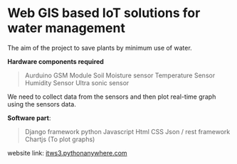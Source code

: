 # Web GIS based IoT solutions for water management
The aim of the project to save plants by minimum use of water. 


**Hardware components required**
 > Aurduino
 > GSM Module
 > Soil Moisture sensor
 > Temperature Sensor
 > Humidity Sensor
 > Ultra sonic sensor
 
We need to collect data from the sensors and then plot real-time graph using the sensors data.


**Software part**:
 > Django framework
 > python
 > Javascript
 > Html
 > CSS
 > Json / rest framework
 > Chartjs (To plot graphs)
 
website link:  <a href="http://itws3.pythonanywhere.com" target="_blank">itws3.pythonanywhere.com</a>

